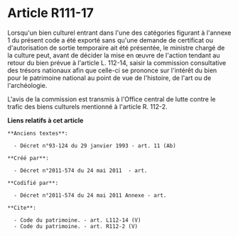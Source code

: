 # Article R111-17

Lorsqu'un bien culturel entrant dans l'une des catégories figurant à l'annexe 1 du présent code a été exporté sans qu'une
demande de certificat ou d'autorisation de sortie temporaire ait été présentée, le ministre chargé de la culture peut, avant
de décider la mise en œuvre de l'action tendant au retour du bien prévue à l'article L. 112-14, saisir la commission
consultative des trésors nationaux afin que celle-ci se prononce sur l'intérêt du bien pour le patrimoine national au point
de vue de l'histoire, de l'art ou de l'archéologie. 

L'avis de la commission est transmis à l'Office central de lutte contre le trafic des biens culturels mentionné à l'article
R. 112-2.

**Liens relatifs à cet article**

	**Anciens textes**:

	  - Décret n°93-124 du 29 janvier 1993 - art. 11 (Ab)

	**Créé par**:

	  - Décret n°2011-574 du 24 mai 2011  - art.

	**Codifié par**:

	  - Décret n°2011-574 du 24 mai 2011 Annexe - art.

	**Cite**:

	  - Code du patrimoine. - art. L112-14 (V)
	  - Code du patrimoine. - art. R112-2 (V)
